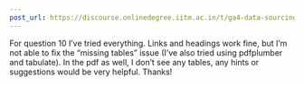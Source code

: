 ```yaml
---
post_url: https://discourse.onlinedegree.iitm.ac.in/t/ga4-data-sourcing-discussion-thread-tds-jan-2025/165959/182
---
```

For question 10 I’ve tried everything. Links and headings work fine, but I’m not able to fix the “missing tables” issue (I’ve also tried using pdfplumber and tabulate). In the pdf as well, I don’t see any tables, any hints or suggestions would be very helpful. Thanks!